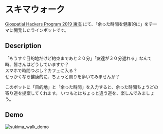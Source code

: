 # スキマウォーク
[Giospatial Hackers Program 2019 東海](https://ghp.connpass.com/) にて、「余った時間を健康的に」をテーマに開発したラインボットです。

## Description
「もうすぐ目的地だけど約束まであと２０分」「友達が３０分遅れる」なんて時、皆さんはどうしていますか？  
スマホで時間つぶし？カフェに入る？   
せっかくなら健康的に、ちょっと周りを歩いてみませんか？  
  
このボットに「目的地」と「余った時間」を入力すると、余った時間ちょうどの寄り道を提案してくれます。
いつもとはちょっと違う道を、楽しんでみましょう。

## Demo
![sukima_walk_demo](https://user-images.githubusercontent.com/45617592/79033235-9115ac80-7be7-11ea-875c-94dc290bd30d.gif)
